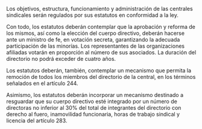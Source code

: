 Los objetivos, estructura, funcionamiento y administración de las centrales sindicales serán regulados por sus estatutos en conformidad a la ley.

Con todo, los estatutos deberán contemplar que la aprobación y reforma de los mismos, así como la elección del cuerpo directivo, deberán hacerse ante un ministro de fe, en votación secreta, garantizando la adecuada participación de las minorías. Los representantes de las organizaciones afiliadas votarán en proporción al número de sus asociados. La duración del directorio no podrá exceder de cuatro años.

Los estatutos deberán, también, contemplar un mecanismo que permita la remoción de todos los miembros del directorio de la central, en los términos señalados en el artículo 244.

Asimismo, los estatutos deberán incorporar un mecanismo destinado a resguardar que su cuerpo directivo esté integrado por un número de directoras no inferior al 30% del total de integrantes del directorio con derecho al fuero, inamovilidad funcionaria, horas de trabajo sindical y licencia del artículo 283.